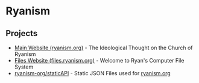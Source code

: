 # Ryanism

## Projects
- [Main Website (ryanism.org)](https://ryanism.org) - The Ideological Thought on the Church of Ryanism
- [Files Website (files.ryanism.org)](https://files.ryanism.org) - Welcome to Ryan's Computer File System
- [ryanism-org/staticAPI](https://github.com/ryanism-org/staticAPI) - Static JSON Files used for [ryanism.org](https://ryanism.org)
